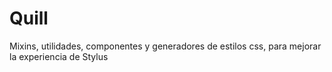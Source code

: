 # Quill
Mixins, utilidades, componentes y generadores de estilos css, para mejorar la experiencia de Stylus

